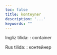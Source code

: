 ```yaml
---
toc: false
title: konteyner
description: '...'
keywords: ""
---
```


Ingliz tilida:
:   container

Rus tilida:
:   контейнер


